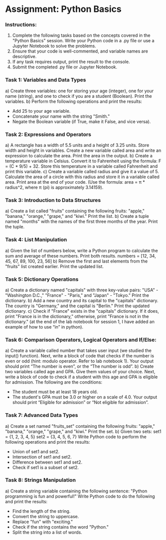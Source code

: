 # Assignment: Python Basics
### Instructions:

1. Complete the following tasks based on the concepts covered in the "Python Basics" session. Write your Python code in a .py file or use a Jupyter Notebook to solve the problems.
2. Ensure that your code is well-commented, and variable names are descriptive.
3. If any task requires output, print the result to the console.
4. Submit the completed .py file or Jupyter Notebook.

### Task 1: Variables and Data Types

a) Create three variables: one for storing your age (integer), one for your name (string), and one to check if you are a student (Boolean). Print the variables.
b) Perform the following operations and print the results:
   - Add 25 to your age variable.
   - Concatenate your name with the string "Smith."
   - Negate the Boolean variable (if True, make it False, and vice versa).

### Task 2: Expressions and Operators

a) A rectangle has a width of 5.5 units and a height of 3.25 units. Store width and height in variables. Create a new variable called area and write an expression to calculate the area. Print the area in the output. 
b) Create a temperature variable in Celsius. Convert it to Fahrenheit using the formula: F = (C * 9/5) + 32. Store this temperature in a variable called Fahrenheit and print this variable.
c) Create a variable called radius and give it a value of 5. Calculate the area of a circle with this radius and store it in a variable called area. Print area at the end of your code. (Use the formula: area = π * radius^2, where π (pi) is approximately 3.14159). 

### Task 3: Introduction to Data Structures

a) Create a list called "fruits" containing the following fruits: "apple," "banana," "orange," "grape," and "kiwi." Print the list.
b) Create a tuple named "months" with the names of the first three months of the year. Print the tuple.



### Task 4: List Manipulation

a) Given the list of numbers below, write a Python program to calculate the sum and average of these numbers. Print both results.
   numbers = [12, 34, 45, 67, 89, 100, 23, 56]
b) Remove the first and last elements from the "fruits" list created earlier. Print the updated list.

### Task 5: Dictionary Operations

a) Create a dictionary named "capitals" with three key-value pairs: "USA" - "Washington D.C.," "France" - "Paris," and "Japan" - "Tokyo." Print the dictionary.
b) Add a new country and its capital to the "capitals" dictionary. The country is "Germany," and the capital is "Berlin." Print the updated dictionary.
c) Check if "France" exists in the "capitals" dictionary. If it does, print "France is in the dictionary," otherwise, print "France is not in the dictionary." (at the end of the lab notebook for session 1, I have added an example of how to use “in” in python).

### Task 6: Comparison Operators, Logical Operators and If/Else:

a) Create a variable called number that takes user input (we studied the input() function). Next, write a block of code that checks if the number is even or odd (hint: modulo operator. Refer to lab notebook 1). 
Your output should print “The number is even”, or the “The number is odd”. 
b) Create two variables called age and GPA. Give them values of your choice. Next, write a block of code to check if a student with this age and GPA is eligible for admission. The following are the conditions:
   - The student must be at least 18 years old.
   - The student's GPA must be 3.0 or higher on a scale of 4.0.
   Your output should print “Eligible for admission” or “Not eligible for admission”.

### Task 7: Advanced Data Types

a) Create a set named "fruits_set" containing the following fruits: "apple," "banana," "orange," "grape," and "kiwi." Print the set.
b) Given two sets:
   set1 = {1, 2, 3, 4, 5}
   set2 = {3, 4, 5, 6, 7}
   Write Python code to perform the following operations and print the results:
   - Union of set1 and set2.
   - Intersection of set1 and set2.
   - Difference between set1 and set2.
   - Check if set1 is a subset of set2.

### Task 8: Strings Manipulation

a) Create a string variable containing the following sentence:
   "Python programming is fun and powerful!"
   Write Python code to do the following and print the results:
   - Find the length of the string.
   - Convert the string to uppercase.
   - Replace "fun" with "exciting."
   - Check if the string contains the word "Python."
   - Split the string into a list of words.



